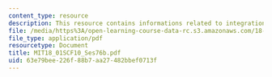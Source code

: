 ```yaml
---
content_type: resource
description: This resource contains informations related to integration by parts.
file: /media/https%3A/open-learning-course-data-rc.s3.amazonaws.com/18-01sc-single-variable-calculus-fall-2010/63e79bee226f88b7aa27482bbef0713f_MIT18_01SCF10_Ses76b.pdf
file_type: application/pdf
resourcetype: Document
title: MIT18_01SCF10_Ses76b.pdf
uid: 63e79bee-226f-88b7-aa27-482bbef0713f
---
```

